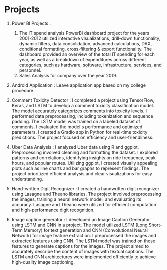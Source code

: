 # Projects
1. Power BI Projects : 
   1. The IT spend analysis PowerBI dashboard project for the years 2001-2012 utilized interactive visualizations, drill-down functionality, dynamic filters, data consolidation, advanced calculations, DAX, conditional formatting, cross-filtering & export functionality. The dashboard provided an overview of the total IT spending for each year, as well as a breakdown of expenditures across different categories, such as hardware, software, infrastructure, services, and personnel.
   2. Sales Analysis for company over the year 2019.

3. Android Application : Leave application app based on my college procedure.

4. Comment Toxicity Detector : I completed a project using TensorFlow, Keras, and LSTM to develop a comment toxicity classification model. The model accurately categorizes comments into toxicity levels. I performed data preprocessing, including tokenization and sequence padding. The LSTM model was trained on a labeled dataset of comments. I evaluated the model's performance and optimized parameters. I created a Gradio app in Python for real-time toxicity predictions. The project focused on efficiency and user-friendliness. 

4. Uber Data Analysis : I analyzed Uber data using R and ggplot. Preprocessing involved cleaning and formatting the dataset. I explored patterns and correlations, identifying insights on ride frequency, peak hours, and popular routes. Utilizing ggplot, I created visually appealing plots such as line charts and bar graphs to represent findings. The project prioritized efficient analysis and clear visualizations for easy understanding.

5. Hand-written Digit Recognizer : I created a handwritten digit recognizer using Lasagne and Theano libraries. The project involved preprocessing the images, training a neural network model, and evaluating its accuracy. Lasagne and Theano were utilized for efficient computation and high-performance digit recognition.
   
4. Image caption generator : I developed an Image Caption Generator using LSTM and CNN in a project. The model utilized LSTM (Long Short-Term Memory) for text generation and CNN (Convolutional Neural Network) for image feature extraction. I preprocessed the images and extracted features using CNN. The LSTM model was trained on these features to generate captions for the images. The project aimed to accurately describe the content of images with textual captions. The LSTM and CNN architectures were implemented efficiently to achieve high-quality image captioning.
